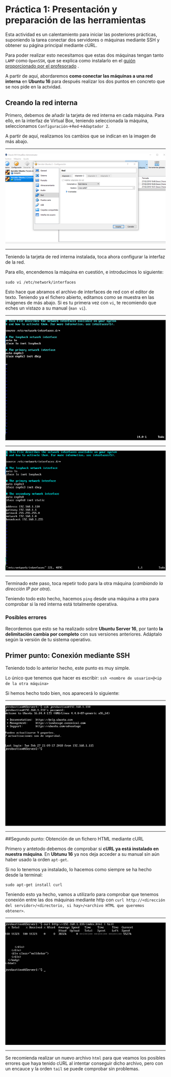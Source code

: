# Práctica 1: Presentación y preparación de las herramientas

Esta actividad es un calentamiento para iniciar las posteriores prácticas, suponiendo la tarea conectar dos servidores o máquinas mediante SSH y obtener su página principal mediante cURL.

Para poder realizar esto necesitamos que estas dos máquinas tengan tanto `LAMP` como `OpenSSH`, que se explica como instalarlo en el [guión proporcionado por el profesorado](https://prado.ugr.es/moodle/pluginfile.php/1008921/mod_resource/content/7/practica_1_guion_herramientas.pdf) .

A partir de aquí, abordaremos **como conectar las máquinas a una red interna** en **Ubuntu 16** para después realizar los dos puntos en concreto que se nos pide en la actvidad.

## Creando la red interna

Primero, debemos de añadir la tarjeta de red interna en cada máquina. Para ello, en la interfaz de Virtual Box, teniendo seleccionada la máquina, seleccionamos `Configuración`->`Red`->`Adaptador 2`.

A partir de aquí, realizamos los cambios que se indican en la imagen de más abajo.

-----------------

![img](https://raw.githubusercontent.com/Jerobastian/SWAP_Practicas/master/P1/InterNet.png)

-----------------

Teniendo la tarjeta de red interna instalada, toca ahora configurar la interfaz de la red.

Para ello, encendemos la máquina en cuestión, e introducimos lo siguiente:

`sudo vi /etc/network/interfaces`

Esto hace que abramos el archivo de interfaces de red con el editor de texto. Teniendo ya el fichero abierto, editamos como se muestra en las imágenes de más abajo. Si es tu primera vez con `vi`, te recomiendo que eches un vistazo a su manual (`man vi`).

-----------------

![img](https://raw.githubusercontent.com/Jerobastian/SWAP_Practicas/master/P1/before.png)

-----------------

![img](https://raw.githubusercontent.com/Jerobastian/SWAP_Practicas/master/P1/after.png)

-----------------

Terminado este paso, toca repetir todo para la otra máquina (*cambiando la dirección IP por otra*).

Teniendo todo esto hecho, hacemos `ping` desde una máquina a otra para comprobar si la red interna está totalmente operativa.

### Posibles errores

Recordemos que esto se ha realizado sobre **Ubuntu Server 16**, por tanto **la delimitación cambia por completo** con sus versiones anteriores. Adáptalo según la versión de tu sistema operativo.

## Primer punto: Conexión mediante SSH

Teniendo todo lo anterior hecho, este punto es muy simple.

Lo único que tenemos que hacer es escribir: `ssh <nombre de usuario>@<ip de la otra máquina>`

Si hemos hecho todo bien, nos aparecerá lo siguiente:

-----------------

![img](https://raw.githubusercontent.com/Jerobastian/SWAP_Practicas/master/P1/SSH.png)

-----------------

##Segundo punto: Obtención de un fichero HTML mediante cURL

Primero y antetodo debemos de comprobar si **cURL ya está instalado en nuestra máquina**. En **Ubtunu 16** ya nos deja acceder a su manual sin aún haber usado la orden `apt-get`.

Si no lo tenemos ya instalado, lo hacemos como siempre se ha hecho desde la terminal:

```
sudo apt-get install curl
```

Teniendo esto ya hecho, vamos a utilizarlo para comprobar que tenemos conexión entre las dos máquinas mediante http con `curl http://<dirección del servidor>/<directorio, si hay>/<archivo HTML que queremos obtener>`.

-----------------

![img](https://raw.githubusercontent.com/Jerobastian/SWAP_Practicas/master/P1/CURL.png)

-----------------

Se recomienda realizar un nuevo archivo `html` para que veamos los posibles errores que haya tenido cURL al intentar conseguir dicho archivo, pero con un encauce y la orden `tail` se puede comprobar sin problemas.
